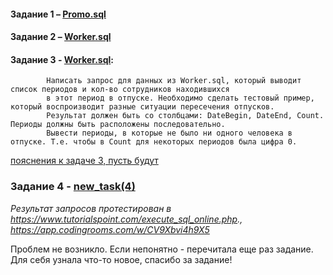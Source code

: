 


#### Задание 1 – [Promo.sql](https://github.com/Karina1996/test_SQL2022/blob/main/Promo(1).sql)

#### Задание 2 – [Worker.sql](https://github.com/Karina1996/test_SQL2022/blob/main/Worker(2-3).sql)

#### Задание 3 - [Worker.sql](https://github.com/Karina1996/test_SQL2022/blob/main/Worker(2-3).sql):
            Написать запрос для данных из Worker.sql, который выводит список периодов и кол-во сотрудников находившихся 
            в этот период в отпуске. Необходимо сделать тестовый пример, который воспроизводит разные ситуации пересечения отпусков. 
            Результат должен быть со столбцами: DateBegin, DateEnd, Count. Периоды должны быть расположены последовательно. 
            Вывести периоды, в которые не было ни одного человека в отпуске. Т.е. чтобы в Count для некоторых периодов была цифра 0.
            
[пояснения к задаче 3, пусть будут](https://github.com/Karina1996/test_SQL2022/blob/main/photo_2022-06-16_23-39-16.jpg)           
            
### Задание 4 - [new_task(4)](https://github.com/Karina1996/test_SQL2022/blob/main/new_task(4).sql)
            
 *Результат запросов протестирован в https://www.tutorialspoint.com/execute_sql_online.php., https://app.codingrooms.com/w/CV9Xbvi4h9X5*
 
 
 Проблем не возникло. Если непонятно - перечитала еще раз задание. 
 Для себя узнала что-то новое, спасибо за задание!
 
